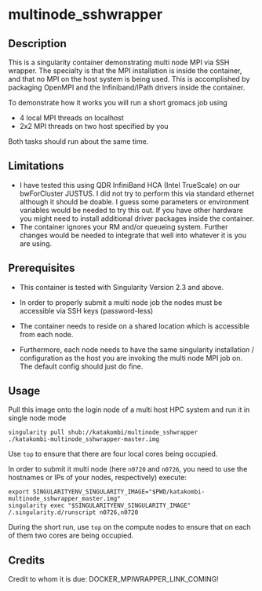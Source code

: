 # multinode_sshwrapper

## Description
This is a singularity container demonstrating multi node MPI via SSH wrapper.
The specialty is that the MPI installation is inside the container, and that no MPI on the host system is being used.
This is accomplished by packaging OpenMPI and the Infiniband/IPath drivers inside the container.

To demonstrate how it works you will run a short gromacs job using 
* 4 local MPI threads on localhost
* 2x2 MPI threads on two host specified by you

Both tasks should run about the same time.

## Limitations

* I have tested this using QDR InfiniBand HCA (Intel TrueScale) on our bwForCluster JUSTUS. I did not try to perform this via standard ethernet although it should be doable. I guess some parameters or environment variables would be needed to try this out. If you have other hardware you might need to install additional driver packages inside the container.
* The container ignores your RM and/or queueing system. Further changes would be needed to integrate that well into whatever it is you are using.

## Prerequisites


* This container is tested with Singularity Version 2.3 and above.

* In order to properly submit a multi node job the nodes must be accessible via SSH keys (password-less)

* The container needs to reside on a shared location which is accessible from each node.

* Furthermore, each node needs to have the same singularity installation / configuration as the host you are invoking the multi node MPI job on. The default config should just do fine.

## Usage

Pull this image onto the login node of a multi host HPC system and run it in single node mode
```
singularity pull shub://katakombi/multinode_sshwrapper
./katakombi-multinode_sshwrapper-master.img
```
Use `top` to ensure that there are four local cores being occupied.

In order to submit it multi node (here `n0720` and `n0726`, you need to use the hostnames or IPs of your nodes, respectively) execute:

```
export SINGULARITYENV_SINGULARITY_IMAGE="$PWD/katakombi-multinode_sshwrapper_master.img"
singularity exec "$SINGULARITYENV_SINGULARITY_IMAGE" /.singularity.d/runscript n0726,n0720
```

During the short run, use `top` on the compute nodes to ensure that on each of them two cores are being occupied.

## Credits

Credit to whom it is due: DOCKER_MPIWRAPPER_LINK_COMING!

